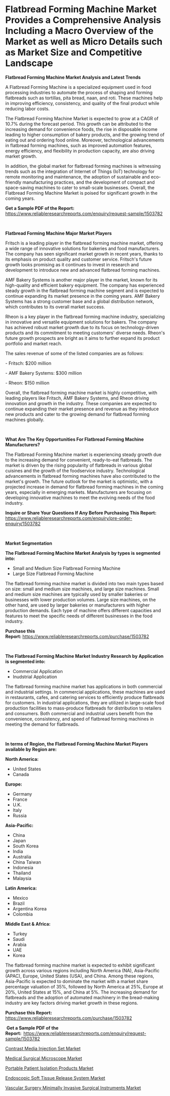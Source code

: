 <p><h1>Flatbread Forming Machine Market Provides a Comprehensive Analysis Including a Macro Overview of the Market as well as Micro Details such as Market Size and Competitive Landscape</h1></p><p><strong>Flatbread Forming Machine Market Analysis and Latest Trends</strong></p>
<p><p>A Flatbread Forming Machine is a specialized equipment used in food processing industries to automate the process of shaping and forming flatbreads such as tortillas, pita bread, naan, and roti. These machines help in improving efficiency, consistency, and quality of the final product while reducing labor costs.</p><p>The Flatbread Forming Machine Market is expected to grow at a CAGR of 10.7% during the forecast period. This growth can be attributed to the increasing demand for convenience foods, the rise in disposable income leading to higher consumption of bakery products, and the growing trend of eating out and ordering food online. Moreover, technological advancements in flatbread forming machines, such as improved automation features, energy efficiency, and flexibility in production capacity, are also driving market growth.</p><p>In addition, the global market for flatbread forming machines is witnessing trends such as the integration of Internet of Things (IoT) technology for remote monitoring and maintenance, the adoption of sustainable and eco-friendly manufacturing practices, and the development of compact and space-saving machines to cater to small-scale businesses. Overall, the Flatbread Forming Machine Market is poised for significant growth in the coming years.</p></p>
<p><strong>Get a Sample PDF of the Report:&nbsp;</strong> <a href="https://www.reliableresearchreports.com/enquiry/request-sample/1503782">https://www.reliableresearchreports.com/enquiry/request-sample/1503782</a></p>
<p>&nbsp;</p>
<p><strong>Flatbread Forming Machine Major Market Players</strong></p>
<p><p>Fritsch is a leading player in the flatbread forming machine market, offering a wide range of innovative solutions for bakeries and food manufacturers. The company has seen significant market growth in recent years, thanks to its emphasis on product quality and customer service. Fritsch's future growth looks promising as it continues to invest in research and development to introduce new and advanced flatbread forming machines.</p><p>AMF Bakery Systems is another major player in the market, known for its high-quality and efficient bakery equipment. The company has experienced steady growth in the flatbread forming machine segment and is expected to continue expanding its market presence in the coming years. AMF Bakery Systems has a strong customer base and a global distribution network, which contributes to its overall market success.</p><p>Rheon is a key player in the flatbread forming machine industry, specializing in innovative and versatile equipment solutions for bakers. The company has achieved robust market growth due to its focus on technology-driven products and its commitment to meeting customers' diverse needs. Rheon's future growth prospects are bright as it aims to further expand its product portfolio and market reach.</p><p>The sales revenue of some of the listed companies are as follows:</p><p>- Fritsch: $200 million</p><p>- AMF Bakery Systems: $300 million</p><p>- Rheon: $150 million</p><p>Overall, the flatbread forming machine market is highly competitive, with leading players like Fritsch, AMF Bakery Systems, and Rheon driving innovation and growth in the industry. These companies are expected to continue expanding their market presence and revenue as they introduce new products and cater to the growing demand for flatbread forming machines globally.</p></p>
<p>&nbsp;</p>
<p><strong>What Are The Key Opportunities For Flatbread Forming Machine Manufacturers?</strong></p>
<p><p>The Flatbread Forming Machine market is experiencing steady growth due to the increasing demand for convenient, ready-to-eat flatbreads. The market is driven by the rising popularity of flatbreads in various global cuisines and the growth of the foodservice industry. Technological advancements in flatbread forming machines have also contributed to the market's growth. The future outlook for the market is optimistic, with a projected increase in demand for flatbread forming machines in the coming years, especially in emerging markets. Manufacturers are focusing on developing innovative machines to meet the evolving needs of the food industry.</p></p>
<p><strong>Inquire or Share Your Questions If Any Before Purchasing This Report:</strong> <a href="https://www.reliableresearchreports.com/enquiry/pre-order-enquiry/1503782">https://www.reliableresearchreports.com/enquiry/pre-order-enquiry/1503782</a></p>
<p>&nbsp;</p>
<p><strong>Market Segmentation</strong></p>
<p><strong>The Flatbread Forming Machine Market Analysis by types is segmented into:</strong></p>
<p><ul><li>Small and Medium Size Flatbread Forming Machine</li><li>Large Size Flatbread Forming Machine</li></ul></p>
<p><p>The flatbread forming machine market is divided into two main types based on size: small and medium size machines, and large size machines. Small and medium size machines are typically used by smaller bakeries or businesses with lower production volumes. Large size machines, on the other hand, are used by larger bakeries or manufacturers with higher production demands. Each type of machine offers different capacities and features to meet the specific needs of different businesses in the food industry.</p></p>
<p><strong>Purchase this Report:&nbsp;</strong><a href="https://www.reliableresearchreports.com/purchase/1503782">https://www.reliableresearchreports.com/purchase/1503782</a></p>
<p>&nbsp;</p>
<p><strong>The Flatbread Forming Machine Market Industry Research by Application is segmented into:</strong></p>
<p><ul><li>Commercial Application</li><li>Inudstrial Application</li></ul></p>
<p><p>The flatbread forming machine market has applications in both commercial and industrial settings. In commercial applications, these machines are used in restaurants, cafes, and catering services to efficiently produce flatbreads for customers. In industrial applications, they are utilized in large-scale food production facilities to mass-produce flatbreads for distribution to retailers and consumers. Both commercial and industrial users benefit from the convenience, consistency, and speed of flatbread forming machines in meeting the demand for flatbreads.</p></p>
<p>&nbsp;</p>
<p><strong>In terms of Region, the Flatbread Forming Machine Market Players available by Region are:</strong></p>
<p>
    <p> <strong> North America: </strong>
        <ul>
            <li>United States</li>
            <li>Canada</li>
        </ul>
        </p> 
    <p> <strong> Europe: </strong>
        <ul>
            <li>Germany</li>
            <li>France</li>
            <li>U.K.</li>
            <li>Italy</li>
            <li>Russia</li>
        </ul>
        </p> 
    <p> <strong> Asia-Pacific: </strong>
        <ul>
            <li>China</li>
            <li>Japan</li>
            <li>South Korea</li>
            <li>India</li>
            <li>Australia</li>
            <li>China Taiwan</li>
            <li>Indonesia</li>
            <li>Thailand</li>
            <li>Malaysia</li>
        </ul>
        </p> 
    <p> <strong> Latin America: </strong>
        <ul>
            <li>Mexico</li>
            <li>Brazil</li>
            <li>Argentina Korea</li>
            <li>Colombia</li>
        </ul>
        </p> 
    <p> <strong> Middle East & Africa: </strong>
        <ul>
            <li>Turkey</li>
            <li>Saudi</li>
            <li>Arabia</li>
            <li>UAE</li>
            <li>Korea</li>
        </ul>
    </p>
    </p>
<p><p>The flatbread forming machine market is expected to exhibit significant growth across various regions including North America (NA), Asia-Pacific (APAC), Europe, United States (USA), and China. Among these regions, Asia-Pacific is expected to dominate the market with a market share percentage valuation of 35%, followed by North America at 25%, Europe at 20%, United States at 15%, and China at 5%. The increasing demand for flatbreads and the adoption of automated machinery in the bread-making industry are key factors driving market growth in these regions.</p></p>
<p><strong>Purchase this Report: </strong><a href="https://www.reliableresearchreports.com/purchase/1503782">https://www.reliableresearchreports.com/purchase/1503782</a></p>
<p>&nbsp;<strong>Get a Sample PDF of the Report:&nbsp;&nbsp;</strong><a href="https://www.reliableresearchreports.com/enquiry/request-sample/1503782">https://www.reliableresearchreports.com/enquiry/request-sample/1503782</a></p>
<p><strong></strong></p>
<p><p><a href="https://medium.com/@williefields7566/contrast-media-injection-set-market-size-cagr-trends-2024-2030-e047f1533461">Contrast Media Injection Set Market</a></p><p><a href="https://medium.com/@williefields7566/decoding-medical-surgical-microscope-market-metrics-market-share-trends-and-growth-patterns-4b683d24eb4a">Medical Surgical Microscope Market</a></p><p><a href="https://medium.com/@williefields7566/portable-patient-isolation-products-market-size-reveals-the-best-marketing-channels-in-global-88758b78453f">Portable Patient Isolation Products Market</a></p><p><a href="https://medium.com/@williefields7566/endoscopic-soft-tissue-release-system-market-analysis-its-cagr-market-segmentation-and-global-5510228d0372">Endoscopic Soft Tissue Release System Market</a></p><p><a href="https://medium.com/@williefields7566/vascular-surgery-minimally-invasive-surgical-instruments-market-insight-market-trends-growth-c6cebd7cca8a">Vascular Surgery Minimally Invasive Surgical Instruments Market</a></p></p>